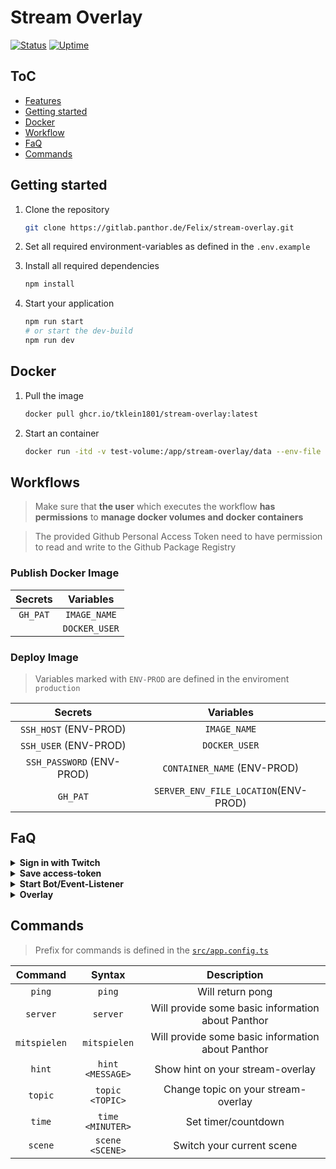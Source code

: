 # Stream Overlay

[![Status](https://status.tklein.it/api/badge/15/status?style=for-the-badge)]() [![Uptime](https://status.tklein.it/api/badge/15/uptime?style=for-the-badge)]()

## ToC

- [Features](#features)
- [Getting started](#getting-started)
- [Docker](#docker)
- [Workflow](#workflows)
- [FaQ](#faq)
- [Commands](#commands)

## Getting started

1. Clone the repository

   ```bash
   git clone https://gitlab.panthor.de/Felix/stream-overlay.git
   ```

2. Set all required environment-variables as defined in the `.env.example`

3. Install all required dependencies

   ```bash
   npm install
   ```

4. Start your application

   ```bash
   npm run start
   # or start the dev-build
   npm run dev
   ```

## Docker

1. Pull the image

   ```bash
   docker pull ghcr.io/tklein1801/stream-overlay:latest
   ```

2. Start an container

   ```bash
   docker run -itd -v test-volume:/app/stream-overlay/data --env-file '.env' --restart on-failure:3 -p '8090:80' --name=stream-overlay docker pull ghcr.io/tklein1801/stream-overlay:latest
   ```

## Workflows

> Make sure that **the user** which executes the workflow **has permissions** to **manage docker volumes and docker containers**

> The provided Github Personal Access Token need to have permission to read and write to the Github Package Registry

### Publish Docker Image

| Secrets  |   Variables   |
| :------: | :-----------: |
| `GH_PAT` | `IMAGE_NAME`  |
|          | `DOCKER_USER` |

### Deploy Image

> Variables marked with `ENV-PROD` are defined in the enviroment `production`

|          Secrets          |              Variables               |
| :-----------------------: | :----------------------------------: |
|   `SSH_HOST` (ENV-PROD)   |             `IMAGE_NAME`             |
|   `SSH_USER` (ENV-PROD)   |            `DOCKER_USER`             |
| `SSH_PASSWORD` (ENV-PROD) |     `CONTAINER_NAME` (ENV-PROD)      |
|         `GH_PAT`          | `SERVER_ENV_FILE_LOCATION`(ENV-PROD) |

## FaQ

<details>
  <summary><strong>Sign in with Twitch</strong></summary>

- Visit `/auth/login` and sign in with your Twitch account (prefered PanthorDE)

</details>

<details>
  <summary><strong>Save access-token</strong></summary>

- Send a request to `POST /auth/token` with the following payload

```
{
  "token": <TOKEN> // string or object
}
```

</details>

<details>
  <summary><strong>Start Bot/Event-Listener</strong></summary>

> Sign in with Twitch beforehand or save a valid access token

> The endpoint is only reachable if the environment variable `BOT_INIT_PASSWORD` is set. The value of the variable must be specified as the query parameter `password`.

- Call the endpoint `/bot/init` and wait about 2 seconds

</details>

<details>
  <summary><strong>Overlay</strong></summary>

> You are able to customize the overlay by providing these query parameters

```
https://overlay.tklein.it/static/index.html?...
```

|  Param   |        Description        |              Example               |
| :------: | :-----------------------: | :--------------------------------: |
|  `name`  |     Whats your name?      |               Bobby                |
|  `rank`  |    Position @ Panthor     |             Entwickler             |
|  `img`   | Source URL of your avatar | https://...b23446f5f7639b1-128.jpg |
| `stream` |   Current stream title    |       Bohrinsel für Bollmann       |

</details>

## Commands

> Prefix for commands is defined in the [`src/app.config.ts`](./src/app.config.ts)

|   Command    |      Syntax      |                    Description                    |
| :----------: | :--------------: | :-----------------------------------------------: |
|    `ping`    |      `ping`      |                 Will return pong                  |
|   `server`   |     `server`     | Will provide some basic information about Panthor |
| `mitspielen` |   `mitspielen`   | Will provide some basic information about Panthor |
|    `hint`    | `hint <MESSAGE>` |         Show hint on your stream-overlay          |
|   `topic`    | `topic <TOPIC>`  |        Change topic on your stream-overlay        |
|    `time`    | `time <MINUTER>` |                Set timer/countdown                |
|   `scene`    | `scene <SCENE>`  |             Switch your current scene             |
